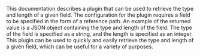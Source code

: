 This documentation describes a plugin that can be used to retrieve the type and length of a given field. The configuration for the plugin requires a field to be specified in the form of a reference path. An example of the returned value is a JSON object containing the type and length of the field. The type of the field is specified as a string, and the length is specified as an integer. This plugin can be used to quickly and easily retrieve the type and length of a given field, which can be useful for a variety of purposes.

